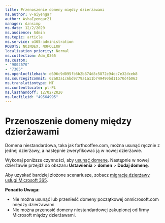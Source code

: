 ```yaml
---
title: Przenoszenie domeny między dzierżawami
ms.author: v-aiyengar
author: AshaIyengar21
manager: dansimp
ms.date: 12/2/2020
ms.audience: Admin
ms.topic: article
ms.service: o365-administration
ROBOTS: NOINDEX, NOFOLLOW
localization_priority: Normal
ms.collection: Adm_O365
ms.custom:
- "9002570"
- "7305"
ms.openlocfilehash: d696c9d095fb6b2b374d8c5872e94cc7e32dceb8
ms.sourcegitcommit: 62a83a1c6bd9779a1a11b749490bd11670d4b063
ms.translationtype: MT
ms.contentlocale: pl-PL
ms.lasthandoff: 12/02/2020
ms.locfileid: "49564995"
---
```

# <a name="transfer-domain-between-tenants"></a>Przenoszenie domeny między dzierżawami

Domena niestandardowa, taka jak forthcoffee.com, można usunąć ręcznie z jednej dzierżawy, a następnie zweryfikować ją w nowej dzierżawie.

Wykonaj poniższe czynności, aby [usunąć domenę](https://docs.microsoft.com/microsoft-365/admin/get-help-with-domains/remove-a-domain). Następnie w nowej dzierżawie przejdź do obszaru **Ustawienia**  >  **domen**  >  **Dodaj domenę**.

Aby uzyskać bardziej złożone scenariusze, zobacz [migracje dzierżawy usługi Microsoft 365](https://docs.microsoft.com/microsoft-365/enterprise/microsoft-365-tenant-to-tenant-migrations).

**Ponadto Uwaga**:
- Nie można usunąć lub przenieść domeny początkowej onmicrosoft.com między dzierżawami.
- Nie można przenosić domeny niestandardowej zakupionej od firmy Microsoft między dzierżawami.